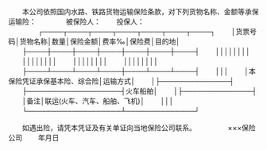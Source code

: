 
 


　　本公司依照国内水路、铁路货物运输保险条款，对下列货物名称、金额等承保运输险：　　
　　被保险人：
　　投保人：
　　
　　┌────┬────┬────┬────┬────┬────┬────┐
　　│货票号码│货物名称│数量│保险金额│费率‰│保险费│目的地│
　　├────┼────┼────┼────┼────┼────┼────┤
　　││││││││
　　││││││││
　　││││││││
　　││││││││
　　├────┴────┴────┴────┼────┴────┴────┤
　　│││
　　│本保险凭证承保基本险、综合险│运输方式│
　　│├──────────────┤
　　├───────────────────┤火车船舶│
　　│├──────────────┤
　　│备注│联运(火车、汽车、船舶、飞机)│
　　│││
　　└───────────────────┴──────────────┘
　　

　　如遇出险，请凭本凭证及有关单证向当地保险公司联系。
　　
　　×××保险公司
　　年月日
 


 

 
 
 
 
 
  


  
 

  


  


  
 
 
 
 

